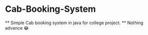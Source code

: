 # Cab-Booking-System
** Simple Cab booking system in java for college project. **
Nothing advance 😂
